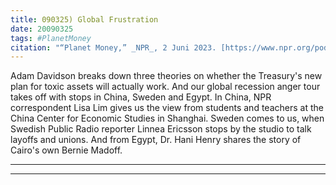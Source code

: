 ```yaml
---
title: 090325) Global Frustration
date: 20090325
tags: #PlanetMoney
citation: "“Planet Money,” _NPR_, 2 Juni 2023. [https://www.npr.org/podcasts/510289/planet-money](https://www.npr.org/podcasts/510289/planet-money) (diakses 4 Juni 2023)."
---
```


Adam Davidson breaks down three theories on whether the Treasury's new plan for toxic assets will actually work. And our global recession anger tour takes off with stops in China, Sweden and Egypt. In China, NPR correspondent Lisa Lim gives us the view from students and teachers at the China Center for Economic Studies in Shanghai. Sweden comes to us, when Swedish Public Radio reporter Linnea Ericsson stops by the studio to talk layoffs and unions. And from Egypt, Dr. Hani Henry shares the story of Cairo's own Bernie Madoff.

----



----
